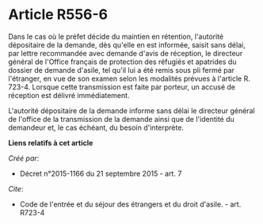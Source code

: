 # Article R556-6

Dans le cas où le préfet décide du maintien en rétention, l'autorité dépositaire de la demande, dès qu'elle en est informée,
saisit sans délai, par lettre recommandée avec demande d'avis de réception, le directeur général de l'Office français de
protection des réfugiés et apatrides du dossier de demande d'asile, tel qu'il lui a été remis sous pli fermé par l'étranger,
en vue de son examen selon les modalités prévues à l'article R. 723-4. Lorsque cette transmission est faite par porteur, un
accusé de réception est délivré immédiatement. 

L'autorité dépositaire de la demande informe sans délai le directeur général de l'office de la transmission de la demande
ainsi que de l'identité du demandeur et, le cas échéant, du besoin d'interprète.

**Liens relatifs à cet article**

_Créé par_:

  - Décret n°2015-1166 du 21 septembre 2015 - art. 7

_Cite_:

  - Code de l'entrée et du séjour des étrangers et du droit d'asile. - art. R723-4
